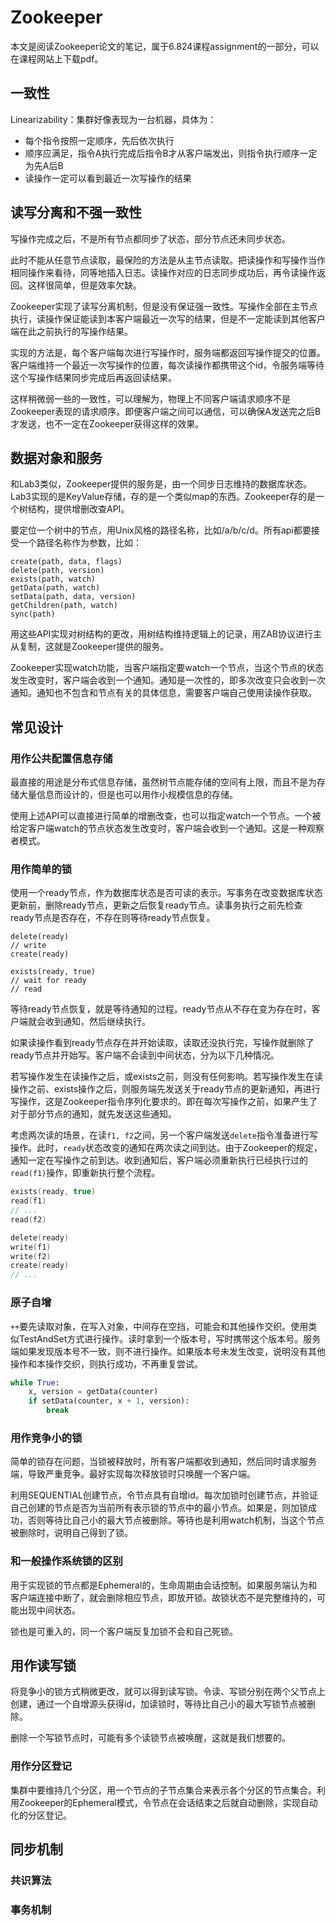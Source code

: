# Zookeeper

本文是阅读Zookeeper论文的笔记，属于6.824课程assignment的一部分，可以在课程网站上下载pdf。

## 一致性

Linearizability：集群好像表现为一台机器，具体为：

- 每个指令按照一定顺序，先后依次执行
- 顺序应满足，指令A执行完成后指令B才从客户端发出，则指令执行顺序一定为先A后B
- 读操作一定可以看到最近一次写操作的结果

## 读写分离和不强一致性

写操作完成之后，不是所有节点都同步了状态，部分节点还未同步状态。

此时不能从任意节点读取，最保险的方法是从主节点读取。把读操作和写操作当作相同操作来看待，同等地插入日志。读操作对应的日志同步成功后，再令读操作返回。这样很简单，但是效率欠缺。

Zookeeper实现了读写分离机制，但是没有保证强一致性。写操作全部在主节点执行，读操作保证能读到本客户端最近一次写的结果，但是不一定能读到其他客户端在此之前执行的写操作结果。

实现的方法是，每个客户端每次进行写操作时，服务端都返回写操作提交的位置。客户端维持一个最近一次写操作的位置，每次读操作都携带这个id，令服务端等待这个写操作结果同步完成后再返回读结果。

这样稍微弱一些的一致性，可以理解为，物理上不同客户端请求顺序不是Zookeeper表现的请求顺序。即便客户端之间可以通信，可以确保A发送完之后B才发送，也不一定在Zookeeper获得这样的效果。

## 数据对象和服务

和Lab3类似，Zookeeper提供的服务是，由一个同步日志维持的数据库状态。Lab3实现的是KeyValue存储，存的是一个类似map的东西。Zookeeper存的是一个树结构，提供增删改查API。

要定位一个树中的节点，用Unix风格的路径名称，比如/a/b/c/d。所有api都要接受一个路径名称作为参数，比如：

```python3
create(path, data, flags)
delete(path, version)
exists(path, watch)
getData(path, watch)
setData(path, data, version)
getChildren(path, watch)
sync(path)
```

用这些API实现对树结构的更改，用树结构维持逻辑上的记录，用ZAB协议进行主从复制，这就是Zookeeper提供的服务。

Zookeeper实现watch功能，当客户端指定要watch一个节点，当这个节点的状态发生改变时，客户端会收到一个通知。通知是一次性的，即多次改变只会收到一次通知。通知也不包含和节点有关的具体信息，需要客户端自己使用读操作获取。

## 常见设计

### 用作公共配置信息存储

最直接的用途是分布式信息存储，虽然树节点能存储的空间有上限，而且不是为存储大量信息而设计的，但是也可以用作小规模信息的存储。

使用上述API可以直接进行简单的增删改查，也可以指定watch一个节点。一个被给定客户端watch的节点状态发生改变时，客户端会收到一个通知。这是一种观察者模式。

### 用作简单的锁

使用一个ready节点，作为数据库状态是否可读的表示。写事务在改变数据库状态更新前，删除ready节点，更新之后恢复ready节点。读事务执行之前先检查ready节点是否存在，不存在则等待ready节点恢复。

```text
delete(ready)
// write
create(ready)

exists(ready, true)
// wait for ready
// read
```

等待ready节点恢复，就是等待通知的过程。ready节点从不存在变为存在时，客户端就会收到通知，然后继续执行。

如果读操作看到ready节点存在并开始读取，读取还没执行完，写操作就删除了ready节点并开始写。客户端不会读到中间状态，分为以下几种情况。

若写操作发生在读操作之后，或exists之前，则没有任何影响。若写操作发生在读操作之前、exists操作之后，则服务端先发送关于ready节点的更新通知，再进行写操作，这是Zookeeper指令序列化要求的。即在每次写操作之前，如果产生了对于部分节点的通知，就先发送这些通知。

考虑两次读的场景，在读`f1, f2`之间，另一个客户端发送`delete`指令准备进行写操作。此时，`ready`状态改变的通知在两次读之间到达。由于Zookeeper的规定，通知一定在写操作之前到达。收到通知后，客户端必须重新执行已经执行过的`read(f1)`操作，即重新执行整个流程。

```c
exists(ready, true)
read(f1)
// ...
read(f2)

delete(ready)
write(f1)
write(f2)
create(ready)
// ...
```

### 原子自增

`++`要先读取对象，在写入对象，中间存在空挡，可能会和其他操作交织。使用类似TestAndSet方式进行操作。读时拿到一个版本号，写时携带这个版本号。服务端如果发现版本号不一致，则不进行操作。如果版本号未发生改变，说明没有其他操作和本操作交织，则执行成功，不再重复尝试。

```python
while True:
    x, version = getData(counter)
    if setData(counter, x + 1, version):
        break
```

### 用作竞争小的锁

简单的锁存在问题，当锁被释放时，所有客户端都收到通知，然后同时请求服务端，导致严重竞争。最好实现每次释放锁时只唤醒一个客户端。

利用SEQUENTIAL创建节点，令节点具有自增id。每次加锁时创建节点，并验证自己创建的节点是否为当前所有表示锁的节点中的最小节点。如果是，则加锁成功，否则等待比自己小的最大节点被删除。等待也是利用watch机制，当这个节点被删除时，说明自己得到了锁。

### 和一般操作系统锁的区别

用于实现锁的节点都是Ephemeral的，生命周期由会话控制。如果服务端认为和客户端连接中断了，就会删除相应节点，即放开锁。故锁状态不是完整维持的，可能出现中间状态。

锁也是可重入的，同一个客户端反复加锁不会和自己死锁。

## 用作读写锁

将竞争小的锁方式稍微更改，就可以得到读写锁。令读、写锁分别在两个父节点上创建，通过一个自增源头获得id，加读锁时，等待比自己小的最大写锁节点被删除。

删除一个写锁节点时，可能有多个读锁节点被唤醒，这就是我们想要的。

### 用作分区登记

集群中要维持几个分区，用一个节点的子节点集合来表示各个分区的节点集合。利用Zookeeper的Ephemeral模式，令节点在会话结束之后就自动删除，实现自动化的分区登记。

## 同步机制

### 共识算法

### 事务机制
